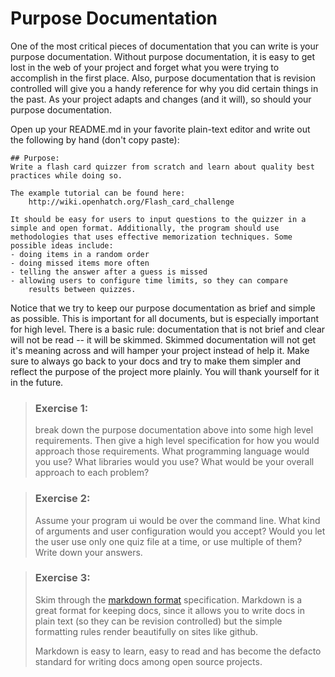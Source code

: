 # Purpose Documentation
One of the most critical pieces of documentation that you can write is
your purpose documentation. Without purpose documentation, it is easy
to get lost in the web of your project and forget what you were trying
to accomplish in the first place. Also, purpose documentation that is
revision controlled will give you a handy reference for why you did certain
things in the past. As your project adapts and changes (and it will), so
should your purpose documentation.

Open up your README.md in your favorite plain-text editor and write
out the following by hand (don't copy paste):

```
## Purpose:
Write a flash card quizzer from scratch and learn about quality best
practices while doing so.

The example tutorial can be found here:
    http://wiki.openhatch.org/Flash_card_challenge

It should be easy for users to input questions to the quizzer in a
simple and open format. Additionally, the program should use
methodologies that uses effective memorization techniques. Some
possible ideas include:
- doing items in a random order
- doing missed items more often
- telling the answer after a guess is missed
- allowing users to configure time limits, so they can compare
    results between quizzes.
```

Notice that we try to keep our purpose documentation as brief and simple
as possible. This is important for all documents, but is especially important
for high level. There is a basic rule: documentation that is not brief
and clear will not be read -- it will be skimmed. Skimmed documentation will
not get it's meaning across and will hamper your project
instead of help it. Make sure to always go back to your docs and try to make
them simpler and reflect the purpose of the project more plainly. You will
thank yourself for it in the future.

> ### Exercise 1:
> break down the purpose documentation above into some high level
> requirements. Then give a high level specification for how you
> would approach those requirements. What programming language would you use?
> What libraries would you use? What would be your overall approach to
> each problem?

> ### Exercise 2:
> Assume your program ui would be over the command line. What kind of arguments
> and user configuration would you accept? Would you let the user use only
> one quiz file at a time, or use multiple of them? Write down your answers.

> ### Exercise 3:
> Skim through the [markdown format](1) specification. Markdown is a great
> format for keeping docs, since it allows you to write docs in plain text
> (so they can be revision controlled) but the simple formatting rules
> render beautifully on sites like github.
>
> Markdown is easy to learn, easy to read and has become the defacto standard
> for writing docs among open source projects.

[1]: https://gitbookio.gitbooks.io/markdown/content/
